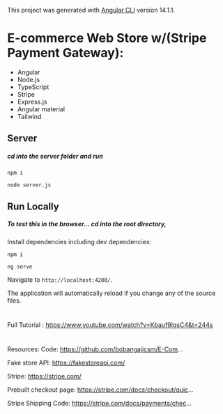 This project was generated with [Angular CLI](https://github.com/angular/angular-cli) version 14.1.1.

# E-commerce Web Store w/(Stripe Payment Gateway): 
- Angular 
- Node.js 
- TypeScript 
- Stripe 
- Express.js 
- Angular material 
- Tailwind


## Server
##### cd into the server folder and run 
`npm i ` 
 
`node server.js`

## Run Locally

##### To test this in the browser... cd into the root directory,
Install dependencies including dev dependencies:

`npm i` 

`ng serve` 

Navigate to `http://localhost:4200/`. 

The application will automatically reload if you change any of the source files.

#

Full Tutorial :
https://www.youtube.com/watch?v=Kbauf9IgsC4&t=244s

#

Resources:
Code: https://github.com/bobangajicsm/E-Com...

Fake store API: https://fakestoreapi.com/

Stripe: https://stripe.com/

Prebuilt checkout page: https://stripe.com/docs/checkout/quic...

Stripe Shipping Code: https://stripe.com/docs/payments/chec...
